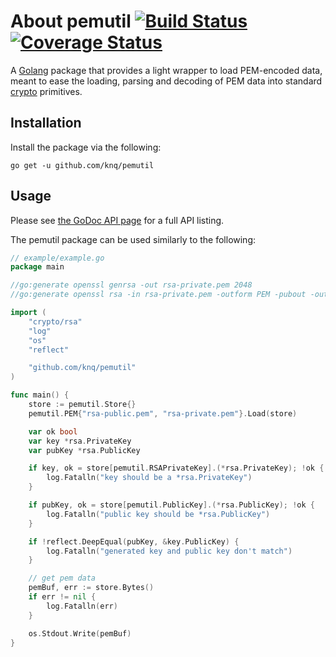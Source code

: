 # About pemutil [![Build Status](https://travis-ci.org/knq/pemutil.svg)](https://travis-ci.org/knq/pemutil) [![Coverage Status](https://coveralls.io/repos/knq/pemutil/badge.svg?branch=master&service=github)](https://coveralls.io/github/knq/pemutil?branch=master) #

A [Golang](https://golang.org/project) package that provides a light wrapper to
load PEM-encoded data, meant to ease the loading, parsing and decoding of PEM
data into standard [crypto](https://golang.org/pkg/crypto/) primitives.

## Installation ##

Install the package via the following:

    go get -u github.com/knq/pemutil

## Usage ##

Please see [the GoDoc API page](http://godoc.org/github.com/knq/pemutil) for a
full API listing.

The pemutil package can be used similarly to the following:

```go
// example/example.go
package main

//go:generate openssl genrsa -out rsa-private.pem 2048
//go:generate openssl rsa -in rsa-private.pem -outform PEM -pubout -out rsa-public.pem

import (
    "crypto/rsa"
    "log"
    "os"
    "reflect"

    "github.com/knq/pemutil"
)

func main() {
    store := pemutil.Store{}
    pemutil.PEM{"rsa-public.pem", "rsa-private.pem"}.Load(store)

    var ok bool
    var key *rsa.PrivateKey
    var pubKey *rsa.PublicKey

    if key, ok = store[pemutil.RSAPrivateKey].(*rsa.PrivateKey); !ok {
        log.Fatalln("key should be a *rsa.PrivateKey")
    }

    if pubKey, ok = store[pemutil.PublicKey].(*rsa.PublicKey); !ok {
        log.Fatalln("public key should be *rsa.PublicKey")
    }

    if !reflect.DeepEqual(pubKey, &key.PublicKey) {
        log.Fatalln("generated key and public key don't match")
    }

    // get pem data
    pemBuf, err := store.Bytes()
    if err != nil {
        log.Fatalln(err)
    }

    os.Stdout.Write(pemBuf)
}
```
